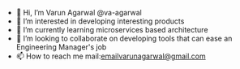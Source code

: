 - 👋 Hi, I’m Varun Agarwal @va-agarwal
- 👀 I’m interested in developing interesting products
- 🌱 I’m currently learning microservices based architecture
- 💞️ I’m looking to collaborate on developing tools that can ease an Engineering Manager's job
- 📫 How to reach me mail:emailvarunagarwal@gmail.com

<!---
va-agarwal/va-agarwal is a ✨ special ✨ repository because its `README.md` (this file) appears on your GitHub profile.
You can click the Preview link to take a look at your changes.
--->
